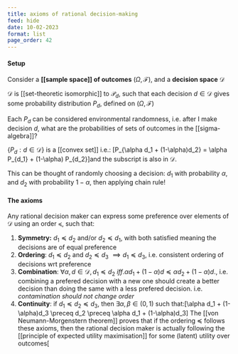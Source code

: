 ```yaml
---
title: axioms of rational decision-making
feed: hide
date: 10-02-2023
format: list
page_order: 42
---
```




#### Setup

Consider a **[[sample space]] of outcomes** $(\Omega, \mathcal F)$, and a **decision space** $\mathcal D$

$\mathcal D$ is [[set-theoretic isomorphic]] to $\mathcal P_d$, such that each decision $d\in\mathcal D$ gives some probability distribution $P_d$, defined on $(\Omega, \mathcal F)$

Each $P_d$ can be considered environmental randomness, i.e. after I make decision $d$, what are the probabilities of sets of outcomes in the [[sigma-algebra]]?

$\{P_d: d\in\mathcal D\}$ is a [[convex set]] i.e.: \[P_{\alpha d_1 + (1-\alpha)d_2} = \alpha P_{d_1} + (1-\alpha) P_{d_2}\]and the subscript is also in $\mathcal D$.

This can be thought of randomly choosing a decision: $d_1$ with probability $\alpha$, and $d_2$ with probability $1-\alpha$, then applying chain rule!



#### The axioms

Any rational decision maker can express some preference over elements of $\mathcal D$ using an order $\preceq$, such that:

1. **Symmetry:** $d_1\preceq d_2$ and/or $d_2\preceq d_1$, with both satisfied meaning the decisions are of equal preference
2. **Ordering**: $d_1\preceq d_2$ and $d_2\preceq d_3$ $\implies d_1\preceq d_3$, i.e. consistent ordering of decisions wrt preference
3. **Combination**: $\forall\alpha, d \in\mathcal D, d_1\preceq d_2\ iff. \alpha d_1 + (1-\alpha)d \preceq \alpha d_2 + (1-\alpha)d$., i.e. combining a prefered decision with a new one should create a better decision than doing the same with a less prefered decision. i.e. *contamination should not change order*
4. **Continuity**: if $d_1\preceq d_2 \preceq d_3$, then $\exists\alpha, \beta \in (0, 1)$ such that:\[\alpha d_1 + (1-\alpha)d_3 \preceq d_2 \preceq  \alpha d_1 + (1-\alpha)d_3\]
The [[von Neumann-Morgenstern theorem]] proves that if the ordering $\preceq$ follows these axioms, then the rational decision maker is actually following the [[principle of expected utility maximisation]] for some (latent) utility over outcomes\[